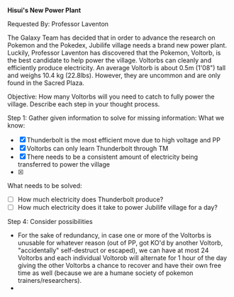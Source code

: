 
**Hisui's New Power Plant**

Requested By: Professor Laventon

The Galaxy Team has decided that in order to advance the research on Pokemon and the Pokedex, Jubilife village needs a brand new power plant. 
Luckily, Professor Laventon has discovered that the Pokemon, Voltorb, is the best candidate to help power the village.
Voltorbs can cleanly and efficiently produce electricity. An average Voltorb is about 0.5m (1'08") tall and weighs 10.4 kg (22.8lbs). 
However, they are uncommon and are only found in the Sacred Plaza.

Objective: How many Voltorbs will you need to catch to fully power the village. Describe each step in your thought process.

Step 1: Gather given information to solve for missing information:
What we know:
- [x] Thunderbolt is the most efficient move due to high voltage and PP
- [x] Voltorbs can only learn Thunderbolt through TM
- [x] There needs to be a consistent amount of electricity being transferred to power the village
- [x] 

What needs to be solved:
- [ ] How much electricity does Thunderbolt produce?
- [ ] How much electricity does it take to power Jubilife village for a day?

Step 4: Consider possibilities
- For the sake of redundancy, in case one or more of the Voltorbs is unusable for whatever reason (out of PP, got KO'd by another Voltorb, "accidentally" 
self-destruct or escaped), we can have at most 24 Voltorbs and each individual Voltorob will alternate for 1 hour of the day giving the other Voltorbs a 
chance to recover and have their own free time as well (because we are a humane society of pokemon trainers/researchers).
- 
